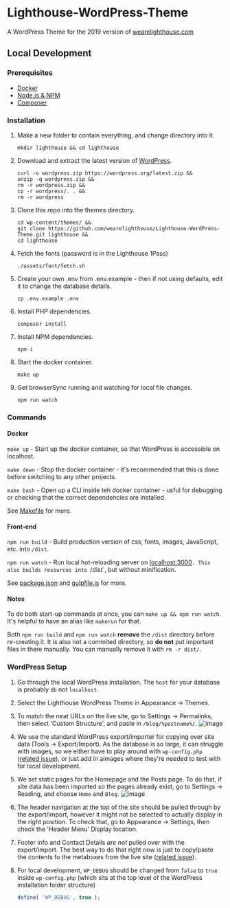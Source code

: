 # Lighthouse-WordPress-Theme

A WordPress Theme for the 2019 version of [wearelighthouse.com](https://wearelighthouse.com/)


## Local Development

### Prerequisites

- [Docker](https://www.docker.com/get-started)
- [Node.js & NPM](https://nodejs.org/en/)
- [Composer](https://getcomposer.org/)


### Installation

1. Make a new folder to contain everything, and change directory into it.
   ```
   mkdir lighthouse && cd lighthouse
   ```

2. Download and extract the latest version of [WordPress](https://wordpress.org/download/).
   ```
   curl -o wordpress.zip https://wordpress.org/latest.zip &&
   unzip -q wordpress.zip &&
   rm -r wordpress.zip &&
   cp -r wordpress/. . &&
   rm -r wordpress
   ```

3. Clone this repo into the themes directory.
   ```
   cd wp-content/themes/ &&
   git clone https://github.com/wearelighthouse/Lighthouse-WordPress-Theme.git lighthouse &&
   cd lighthouse
   ```

4. Fetch the fonts (password is in the Lighthouse 1Pass)
   ```
   ./assets/font/fetch.sh
   ```

5. Create your own .env from .env.example - then if not using defaults, edit it to change the database details.
   ```
   cp .env.example .env
   ```

6. Install PHP dependencies.
   ```
   composer install
   ```

7. Install NPM dependencies.
   ```
   npm i
   ```

8. Start the docker container.
   ```
   make up
   ```

9. Get browserSync running and watching for local file changes.
   ```
   npm run watch
   ```

### Commands

#### Docker

`make up` - Start up the docker container, so that WordPress is accessible on localhost.

`make down` - Stop the docker container - it's recommended that this is done before switching to any other projects.  

`make bash` - Open up a CLI inside teh docker container - usful for debugging or checking that the correct dependencies are installed.  

See [Makefile](Makefile) for more.

#### Front-end

`npm run build` - Build production version of css, fonts, images, JavaScript, etc. into `/dist`.

`npm run watch` - Run local hot-reloading server on [localhost:3000](localhost:3000)`. This also builds resources into `/dist`, but without minification.

See [package.json](package.json) and [gulpfile.js](gulpfile.js) for more.

#### Notes

To do both start-up commands at once, you can `make up && npm run watch`. It's helpful to have an alias like `makerun` for that.

Both `npm run build` and `npm run watch` **remove** the `/dist` directory before re-creating it. It is also not a commited directory, so **do not** put important files in there manually. You can manually remove it with `rm -r dist/`.

### WordPress Setup

1. Go through the local WordPress installation. The `host` for your database is probably `db` not `localhost`.

2. Select the Lighthouse WordPress Theme in Appearance -> Themes.

3. To match the neat URLs on the live site, go to Settings -> Permalinks, then select 'Custom Structure', and paste in `/blog/%postname%/`.
   ![image](https://user-images.githubusercontent.com/462459/190123657-da72e0ba-22fb-4ca3-876e-9b43a0fd4de1.png)

4. We use the standard WordPress export/importer for copying over site data (Tools -> Export/Import). As the database is so large, it can struggle with images, so we either have to play around with `wp-config.php` ([related issue](https://github.com/wearelighthouse/Lighthouse-WordPress-Theme/issues/48)), or just add in aimages where they're needed to test with for local development.

5. We set static pages for the Homepage and the Posts page. To do that, if site data has been imported so the pages already exist, go to Settings -> Reading, and choose `Home` and `Blog`.
   ![image](https://user-images.githubusercontent.com/462459/190124381-f91b3099-24a4-4748-9fee-acd10ca6c97f.png)
   
6. The header navigation at the top of the site should be pulled through by the export/import, however it might not be selected to actually display in the right position. To check that, go to Appearance -> Settings, then check the 'Header Menu' Display location.

7. Footer info and Contact Details _are not_ pulled over with the export/import. The best way to do that right now is just to copy/paste the contents fo the metaboxes from the live site ([related issue](https://github.com/wearelighthouse/Lighthouse-WordPress-Theme/issues/49)).

8. For local development, `WP_DEBUG` should be changed from `false` to `true` inside `wp-config.php` (which sits at the top level of the WordPress installation folder structure)
   ```php
   define( 'WP_DEBUG', true );
   ```
